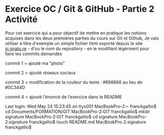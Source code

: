 Exercice OC / Git & GitHub - Partie 2 Activité
==============================================

Pour cet exercice qui a pour objectif de mettre en pratique les notions acquises dans les deux premières parties du cours sur Git et Github, Je vais utiliser à titre d'exemple un simple fichier html exporté depuis le site [si.gnatu.re](https://si.gnatu.re/) - d'ou le nom du repository - en le modifiant légèrment pour faire les commits demandés


commit 1 = ajouté ma "photo"

commit 2 = ajouté réseaux sociaux

commit 3 = modification de la couleur du texte : #666666 au lieu de #0C344D

commit 4 = ajouté l'énoncé de l'exercice dans le README

Last login: Wed May 24 15:23:45 on ttys001
MacBookPro-2:~ franckgallio$ cd Documents/FORMATION/GIT
MacBookPro-2:GIT franckgallio$ mkdir signature
MacBookPro-2:GIT franckgallio$ cd signature
MacBookPro-2:signature franckgallio$ touch README.md
MacBookPro-2:signature franckgallio$ 